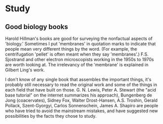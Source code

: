 # Study

## Good biology books
Harold Hillman's books are good for surveying the nonfactual aspects of 'biology.' Sometimes I put 'membranes' in quotation marks to indicate that people mean very different things by the word. (For example, the centrifugation 'pellet' is often meant when they say 'membranes'.) F.S. Sjostrand and other electron microscopists working in the 1950s to 1970s are worth looking at. The irrelevancy of the 'membrane' is explained in Gilbert Ling's work.

I don't know of any single book that assembles the important things, it's probably still necessary to read the original work and some of the things in each field that have built on those. G. N. Lewis, Peter A. Stewart (the "acid base tutorial" on the internet summarizes his approach), Bungenberg de Jong (coacervates), Sidney Fox, Walter Drost-Hansen, A.S. Troshin, Gerald Pollack, Szent-Gyorgyi, Carlos Sonnenschein, James A. Shapiro are people who have tried to avoid the mainstream mistakes, and have suggested new possibilities by the facts they chose to study.